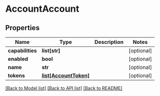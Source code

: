 # AccountAccount

## Properties
Name | Type | Description | Notes
------------ | ------------- | ------------- | -------------
**capabilities** | **list[str]** |  | [optional] 
**enabled** | **bool** |  | [optional] 
**name** | **str** |  | [optional] 
**tokens** | [**list[AccountToken]**](AccountToken.md) |  | [optional] 

[[Back to Model list]](../README.md#documentation-for-models) [[Back to API list]](../README.md#documentation-for-api-endpoints) [[Back to README]](../README.md)

